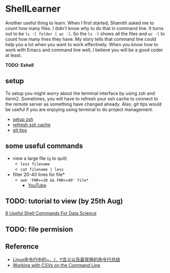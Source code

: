 # ShellLearner
Another useful thing to learn. When I first started, Shamith asked me to count how many files. I didn't know why to do that in command line. It turns out to be `ls -l folder | wc -l`. So the `ls -l` shows all the files and `wc -l` to count how many lines they have. My story tells that command line could help you a lot when you want to work effectively. When you know how to work with Emacs and command line well, I believe you will be a good coder at least.


**TODO: Eshell**

## setup
To setup you might worry about the terminal interface by using zsh and iterm2. Sometimes, you will have to refresh your ssh cache to connect to the remote server as something have changed already. Also, git tips would be useful if you are enjoying using terminal to do project management.

- [setup zsh](https://github.com/xihajun/ShellLearner/issues/3)
- [refresh ssh cache](https://github.com/xihajun/ShellLearner/issues/4)
- [git tips](https://github.com/xihajun/ShellLearner/issues/5)

## some useful commands
- view a large file (`q` to quit)
  - `less filename`
  - `cat filename | less`
- filter 20-40 lines for file*
  - `awk 'FNR>=20 && FNR<=40' file*` 
    - [YouTube](https://www.youtube.com/watch?v=_q6Uj4X_knc&ab_channel=MelvynDrag)

## TODO: tutorial to view (by 25th Aug)
[8 Useful Shell Commands For Data Science](https://www.datacamp.com/community/tutorials/shell-commands-data-scientist)
## TODO: file permision


## Reference
- [Linux命令行中的~、/、!!含义以及最常用的命令行总结](https://www.jianshu.com/p/d9bbcb45ac95)
- [Working with CSVs on the Command Line](https://bconnelly.net/posts/working_with_csvs_on_the_command_line/)
